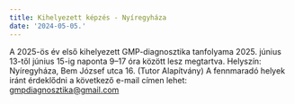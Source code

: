 ```yaml
---
title: Kihelyezett képzés - Nyíregyháza
date: '2024-05-05.'
---
```

A 2025-ös év első kihelyezett GMP-diagnosztika tanfolyama 2025. június 13-től június 15-ig naponta 9–17 óra között lesz megtartva.
Helyszín: Nyíregyháza, Bem József utca 16. (Tutor Alapítvány)
A fennmaradó helyek iránt érdeklődni a következő e-mail címen lehet: gmpdiagnosztika@gmail.com